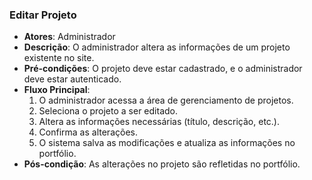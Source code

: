 ### Editar Projeto
* **Atores**: Administrador
* **Descrição**: O administrador altera as informações de um projeto existente no site.
* **Pré-condições**: O projeto deve estar cadastrado, e o administrador deve estar autenticado.
* **Fluxo Principal**:
    1. O administrador acessa a área de gerenciamento de projetos.
    2. Seleciona o projeto a ser editado.
    3. Altera as informações necessárias (título, descrição, etc.).
    4. Confirma as alterações.
    5. O sistema salva as modificações e atualiza as informações no portfólio.
* **Pós-condição**: As alterações no projeto são refletidas no portfólio.
